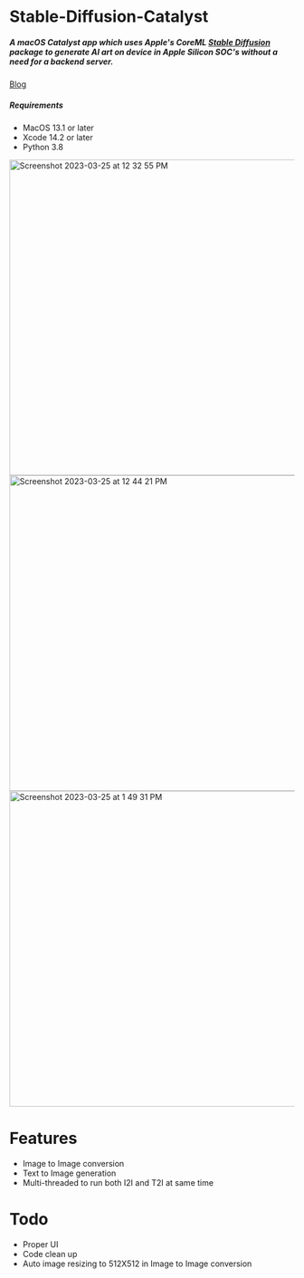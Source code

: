 # Stable-Diffusion-Catalyst

##### A macOS Catalyst app which uses Apple's CoreML [Stable Diffusion](https://machinelearning.apple.com/research/stable-diffusion-coreml-apple-silicon) package to generate AI art on device in Apple Silicon SOC's  without a need for a backend server. 

[Blog](https://medium.com/@jokerpt/on-device-stable-diffusion-in-mac-catalyst-app-using-neural-engine-648876c6f41f)


##### Requirements
* MacOS 13.1 or later
* Xcode 14.2 or later
* Python 3.8
<img width="558" alt="Screenshot 2023-03-25 at 12 32 55 PM" src="https://user-images.githubusercontent.com/51410810/227760791-d13793f3-1abe-400b-bf86-bd63d1ccf57c.png">
<img width="558" alt="Screenshot 2023-03-25 at 12 44 21 PM" src="https://user-images.githubusercontent.com/51410810/227760795-a9610764-0463-44d7-b892-bea1e65f2b14.png">
<img width="558" alt="Screenshot 2023-03-25 at 1 49 31 PM" src="https://user-images.githubusercontent.com/51410810/227760804-50dc8238-2d03-458f-a8e5-d01bc6357133.png">

# Features
* Image to Image conversion
* Text to Image generation 
* Multi-threaded to run both I2I and T2I at same time

# Todo
* Proper UI
* Code clean up 
* Auto image resizing to 512X512 in Image to Image conversion

